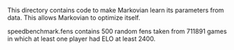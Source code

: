 This directory contains code to make Markovian learn its parameters from data. This allows Markovian to optimize itself.

speedbenchmark.fens contains 500 random fens taken from 711891 games in which at least one player had ELO at least 2400.
